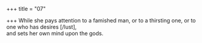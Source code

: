 +++
title = "07"

+++
While she pays attention to a famished man, or to a thirsting one, or to  one who has desires [/lust],  
and sets her own mind upon the gods.  